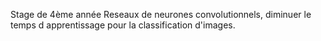 Stage de 4ème année 
Reseaux de neurones convolutionnels, diminuer le temps d apprentissage pour la classification d'images. 
